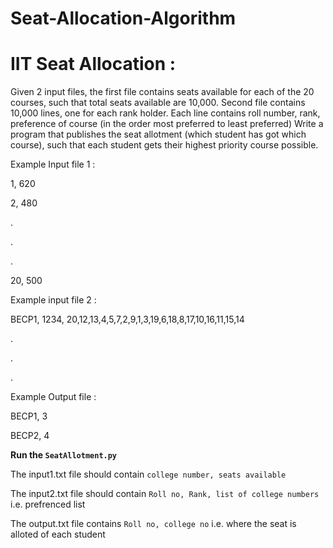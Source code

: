 # Seat-Allocation-Algorithm
# IIT Seat Allocation : 

Given 2 input files, the first file contains seats available for each of the 20 courses, such that total seats available are 10,000. Second file contains 10,000 lines, one for each rank holder. Each line contains roll number, rank, preference of course (in the order most preferred to least preferred)
Write a program that publishes the seat allotment (which student has got which course), such that each student gets their highest priority course possible.

Example Input file 1 : 

1, 620 

2, 480

.

.

.

20, 500


Example input file 2 : 

BECP1, 1234, 20,12,13,4,5,7,2,9,1,3,19,6,18,8,17,10,16,11,15,14

.

.

.


Example Output file : 

BECP1, 3

BECP2, 4

**Run the ```SeatAllotment.py```**

The input1.txt file should contain ```college number, seats available```

The input2.txt file should contain ```Roll no, Rank, list of college numbers``` i.e. prefrenced list

The output.txt file contains ```Roll no, college no``` i.e. where the seat is alloted of each student
